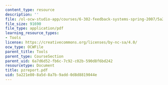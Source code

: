 ```yaml
---
content_type: resource
description: ''
file: /ol-ocw-studio-app/courses/6-302-feedback-systems-spring-2007/5a221e808a5d8a7b9add0d8d8819044e_pzreport.pdf
file_size: 91690
file_type: application/pdf
learning_resource_types:
- Tools
license: https://creativecommons.org/licenses/by-nc-sa/4.0/
ocw_type: OCWFile
parent_title: Tools
parent_type: CourseSection
parent_uid: 6a7d6d52-fb6c-7c92-c02b-590d8f6bd242
resourcetype: Document
title: pzreport.pdf
uid: 5a221e80-8a5d-8a7b-9add-0d8d8819044e
---
```

